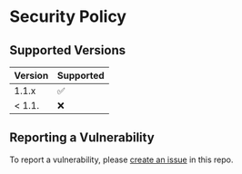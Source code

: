 # Security Policy

## Supported Versions

| Version | Supported          |
| ------- | ------------------ |
| 1.1.x   | :white_check_mark: |
| < 1.1.  | :x:                |

## Reporting a Vulnerability

To report a vulnerability, please
[create an issue](https://github.com/integreat-io/integreat-adapter-form/issues) in this
repo.
